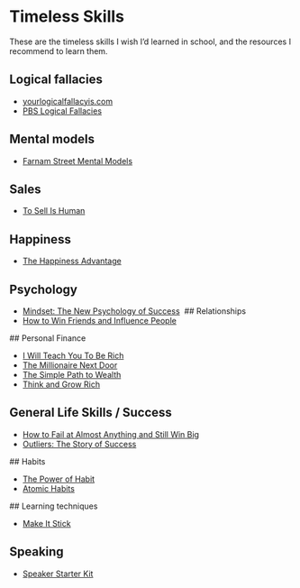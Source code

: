 # Timeless Skills

‪These are the timeless skills I wish I’d learned in school, and the resources I recommend to learn them.
‪
## Logical fallacies 
- [yourlogicalfallacyis.com](https://yourlogicalfallacyis.com‬)
- [PBS Logical Fallacies](https://www.youtube.com/playlist?list=PLtHP6qx8VF7dPql3ll1To4i6vEIPt0kV5)
‪
## Mental models 
- [Farnam Street Mental Models](https://fs.blog/mental-models/‬)
‪
## Sales 
- [To Sell Is Human](https://www.amazon.com/Sell-Human-Surprising-Moving-Others/dp/1594631905/ref=nodl_‬)
‪
## Happiness
- [The Happiness Advantage](https://www.amazon.com/Happiness-Advantage-Principles-Psychology-Performance/dp/B00435DZ7S/ref=sr_1_1?dchild=1&keywords=The+Happiness+Advantage&qid=1585488185&s=audible&sr=1-1)

## Psychology
- [Mindset: The New Psychology of Success](https://www.amazon.com/Mindset-New-Psychology-Success/dp/B07N48NM33/ref=sr_1_1?dchild=1&keywords=mindset&qid=1585488129&s=books&sr=1-1)
‬
‪## Relationships
- [How to Win Friends and Influence People](https://www.amazon.com/How-Win-Friends-Influence-People/dp/0671027034)

‪## Personal Finance
- [I Will Teach You To Be Rich](https://www.amazon.com/Will-Teach-You-Be-Rich/dp/0761147489)
- [The Millionaire Next Door](https://www.amazon.com/Millionaire-Next-Door-Surprising-Americas/dp/B0000547HR/ref=sr_1_1?dchild=1&keywords=The+Millionaire+Next+Door&qid=1585488564&s=books&sr=1-1)
- [The Simple Path to Wealth](https://www.amazon.com/Simple-Path-Wealth-Financial-Independence/dp/B0725RFDPY/ref=sr_1_1?dchild=1&keywords=The+Simple+Path+to+Wealth&qid=1585488592&s=audible&sr=1-1)
- [Think and Grow Rich](https://www.amazon.com/Think-and-Grow-Rich/dp/B000XJNDVQ/ref=sr_1_1?dchild=1&keywords=Think+and+Grow+Rich&qid=1585488607&s=audible&sr=1-1)

## General Life Skills / Success
- [How to Fail at Almost Anything and Still Win Big](https://www.amazon.com/How-Fail-Almost-Everything-Still/dp/B0813X2LFZ/ref=sr_1_1?dchild=1&keywords=How+to+Fail+at+Almost+Anything+and+Still+Win+Big&qid=1585488636&s=audible&sr=1-1)
- [Outliers: The Story of Success](https://www.amazon.com/Outliers-Story-Success-Malcolm-Gladwell/dp/0316017930)

‪## Habits
- [The Power of Habit](https://www.amazon.com/Power-Habit-What-Life-Business/dp/081298160X)
- [Atomic Habits](https://www.amazon.com/Atomic-Habits-Proven-Build-Break/dp/0735211299)‬

‪## Learning techniques
- [Make It Stick](https://www.amazon.com/Make-Stick-Science-Successful-Learning/dp/0674729013/ref=nodl_‬)
‪
## Speaking 
- [Speaker Starter Kit](https://github.com/coryhouse/speaker-starter-kit#what-should-i-read‬)
